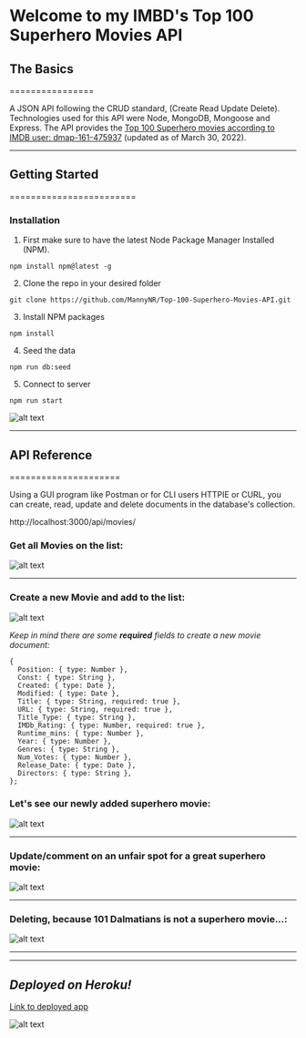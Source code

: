 # Welcome to my IMBD's Top 100 Superhero Movies API

## The Basics

================

A JSON API following the CRUD standard, (Create Read Update Delete). Technologies used for this API were Node, MongoDB, Mongoose and Express. The API provides the [Top 100 Superhero movies according to IMDB user: dmap-161-475937](https://www.imdb.com/list/ls008583762/) (updated as of March 30, 2022).

---

## Getting Started

========================

### Installation

1. First make sure to have the latest Node Package Manager Installed (NPM).

```
npm install npm@latest -g
```

2. Clone the repo in your desired folder

```
git clone https://github.com/MannyNR/Top-100-Superhero-Movies-API.git
```

3. Install NPM packages

```
npm install
```

4. Seed the data

```
npm run db:seed
```

5. Connect to server

```
npm run start
```

![alt text](./Readme%20screenshots/boom.gif "Off you go!")

---

## API Reference

=====================

Using a GUI program like Postman or for CLI users HTTPIE or CURL, you can create, read, update and delete documents in the database's collection.

http://localhost:3000/api/movies/

### Get **all** Movies on the list:

![alt text](./Readme%20screenshots/Get%20All.png "Get (read) all movies on the list")

---

### Create a new Movie and add to the list:

![alt text](./Readme%20screenshots/Create.png "Create a new movie document and add it to the list")

_Keep in mind there are some **required** fields to create a new movie document:_

```
{
  Position: { type: Number },
  Const: { type: String },
  Created: { type: Date },
  Modified: { type: Date },
  Title: { type: String, required: true },
  URL: { type: String, required: true },
  Title_Type: { type: String },
  IMDb_Rating: { type: Number, required: true },
  Runtime_mins: { type: Number },
  Year: { type: Number },
  Genres: { type: String },
  Num_Votes: { type: Number },
  Release_Date: { type: Date },
  Directors: { type: String },
};
```

### Let's see our newly added superhero movie:

![alt text](./Readme%20screenshots/Get%20after%20creating.png "Our newly added movie")

---

### Update/comment on an unfair spot for a great superhero movie:

![alt text](./Readme%20screenshots/Update.png "Our updated movie Title_Type")

---

### Deleting, because 101 Dalmatians is not a superhero movie...:

![alt text](./Readme%20screenshots/Delete.png "Confirming the deletion of 101 Dalmatians")

---

---


## **_Deployed on Heroku!_**

[Link to deployed app](https://top100-superhero-movie-api.herokuapp.com/api/movies)


![alt text](./Readme%20screenshots/sbob.gif "See ya later!")
